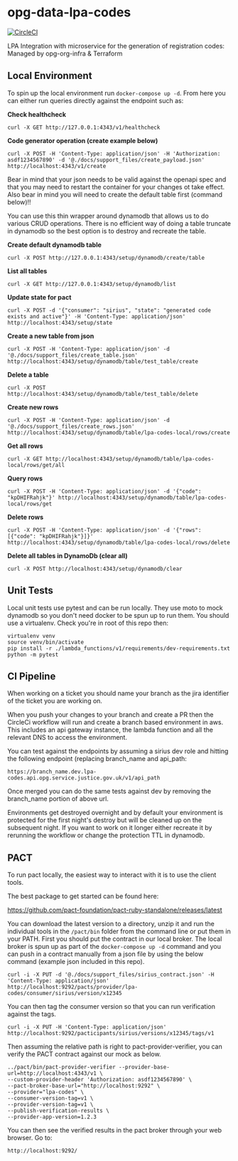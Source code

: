 # opg-data-lpa-codes

[![CircleCI](https://circleci.com/gh/ministryofjustice/opg-data-lpa-codes/tree/main.svg?style=svg)](https://circleci.com/gh/ministryofjustice/opg-data-lpa-codes/tree/main)

LPA Integration with microservice for the generation of registration codes: Managed by opg-org-infra &amp; Terraform

## Local Environment

To spin up the local environment run `docker-compose up -d`. From here you can either run
queries directly against the endpoint such as:

**Check healthcheck**
```
curl -X GET http://127.0.0.1:4343/v1/healthcheck
```

**Code generator operation (create example below)**
```
curl -X POST -H 'Content-Type: application/json' -H 'Authorization: asdf1234567890' -d '@./docs/support_files/create_payload.json' http://localhost:4343/v1/create
```

Bear in mind that your json needs to be valid against the openapi spec and that you
may need to restart the container for your changes ot take effect. Also bear in mind
you will need to create the default table first (command below)!!

You can use this thin wrapper around dynamodb that allows us to do various CRUD operations.
There is no efficient way of doing a table truncate in dynamodb so the best option is
to destroy and recreate the table.

**Create default dynamodb table**
```
curl -X POST http://127.0.0.1:4343/setup/dynamodb/create/table
```

**List all tables**
```
curl -X GET http://127.0.0.1:4343/setup/dynamodb/list
```

**Update state for pact**
```
curl -X POST -d '{"consumer": "sirius", "state": "generated code exists and active"}' -H 'Content-Type: application/json' http://localhost:4343/setup/state
```

**Create a new table from json**
```
curl -X POST -H 'Content-Type: application/json' -d '@./docs/support_files/create_table.json' http://localhost:4343/setup/dynamodb/table/test_table/create
```

**Delete a table**
```
curl -X POST http://localhost:4343/setup/dynamodb/table/test_table/delete
```

**Create new rows**
```
curl -X POST -H 'Content-Type: application/json' -d '@./docs/support_files/create_rows.json' http://localhost:4343/setup/dynamodb/table/lpa-codes-local/rows/create
```

**Get all rows**
```
curl -X GET http://localhost:4343/setup/dynamodb/table/lpa-codes-local/rows/get/all
```

**Query rows**
```
curl -X POST -H 'Content-Type: application/json' -d '{"code": "kpDHIFRahjk"}' http://localhost:4343/setup/dynamodb/table/lpa-codes-local/rows/get
```

**Delete rows**
```
curl -X POST -H 'Content-Type: application/json' -d '{"rows": [{"code": "kpDHIFRahjk"}]}' http://localhost:4343/setup/dynamodb/table/lpa-codes-local/rows/delete
```

**Delete all tables in DynamoDb (clear all)**
```
curl -X POST http://localhost:4343/setup/dynamodb/clear
```

## Unit Tests

Local unit tests use pytest and can be run locally. They use moto to mock dynamodb
so you don't need docker to be spun up to run them. You should use a virtualenv.
Check you're in root of this repo then:

```
virtualenv venv
source venv/bin/activate
pip install -r ./lambda_functions/v1/requirements/dev-requirements.txt
python -m pytest
```

## CI Pipeline

When working on a ticket you should name your branch as the jira identifier of the ticket you are working on.

When you push your changes to your branch and create a PR then the CircleCi workflow will run and create a branch
based environment in aws. This includes an api gateway instance, the lambda function and all the relevant DNS to access
the environment.

You can test against the endpoints by assuming a sirius dev role and hitting the following endpoint (replacing branch_name and api_path:

```
https://branch_name.dev.lpa-codes.api.opg.service.justice.gov.uk/v1/api_path
```

Once merged you can do the same tests against dev by removing the branch_name portion of above url.

Environments get destroyed overnight and by default your environment is protected for the first night's destroy but
will be cleaned up on the subsequent night. If you want to work on it longer either recreate it by rerunning the workflow
or  change the protection TTL in dynamodb.

## PACT

To run pact locally, the easiest way to interact with it is to use the client tools.

The best package to get started can be found here:

https://github.com/pact-foundation/pact-ruby-standalone/releases/latest

You can download the latest version to a directory, unzip it and run the individual tools
in the `/pact/bin` folder from the command line or put them in your PATH.
First you should put the contract in our local broker. The local broker is spun up as part
of the `docker-compose up -d` command and you can push in a contract manually from a json file
by using the below command (example json included in this repo).

```
curl -i -X PUT -d '@./docs/support_files/sirius_contract.json' -H 'Content-Type: application/json' http://localhost:9292/pacts/provider/lpa-codes/consumer/sirius/version/x12345
```

You can then tag the consumer version so that you can run verification against the tags.
```
curl -i -X PUT -H 'Content-Type: application/json' http://localhost:9292/pacticipants/sirius/versions/x12345/tags/v1
```

Then assuming the relative path is right to pact-provider-verifier, you can verify the PACT
contract against our mock as below.

```
../pact/bin/pact-provider-verifier --provider-base-url=http://localhost:4343/v1 \
--custom-provider-header 'Authorization: asdf1234567890' \
--pact-broker-base-url="http://localhost:9292" \
--provider="lpa-codes" \
--consumer-version-tag=v1 \
--provider-version-tag=v1 \
--publish-verification-results \
--provider-app-version=1.2.3
```

You can then see the verified results in the pact broker through your web browser. Go to:

```
http://localhost:9292/
```
